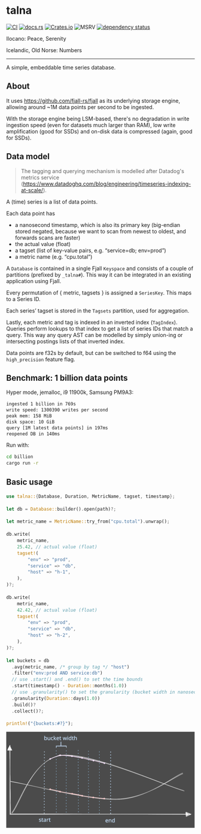 # talna

[![CI](https://github.com/marvin-j97/talna/actions/workflows/test.yml/badge.svg)](https://github.com/marvin-j97/talna/actions/workflows/test.yml)
[![docs.rs](https://img.shields.io/docsrs/talna?color=green)](https://docs.rs/talna)
[![Crates.io](https://img.shields.io/crates/v/talna?color=blue)](https://crates.io/crates/talna)
![MSRV](https://img.shields.io/badge/MSRV-1.80.0-blue)
[![dependency status](https://deps.rs/repo/github/marvin-j97/talna/status.svg)](https://deps.rs/repo/github/marvin-j97/talna)

Ilocano: Peace, Serenity

Icelandic, Old Norse: Numbers

---

A simple, embeddable time series database.

## About

It uses <https://github.com/fjall-rs/fjall> as its underlying storage engine, allowing around ~1M data points per second to be ingested.

With the storage engine being LSM-based, there's no degradation in write ingestion speed (even for datasets much larger than RAM), low write amplification (good for SSDs) and on-disk data is compressed (again, good for SSDs).

## Data model

> The tagging and querying mechanism is modelled after Datadog's metrics service (<https://www.datadoghq.com/blog/engineering/timeseries-indexing-at-scale/>).

A (time) series is a list of data points.

Each data point has

- a nanosecond timestamp, which is also its primary key (big-endian stored negated, because we want to scan from newest to oldest, and forwards scans are faster)
- the actual value (float)
- a tagset (list of key-value pairs, e.g. “service=db; env=prod”)
- a metric name (e.g. “cpu.total”)

A `Database` is contained in a single Fjall `Keyspace` and consists of a couple of partitions (prefixed by `_talna#`). This way it can be integrated in an existing application using Fjall.

Every permutation of { metric, tagsets } is assigned a `SeriesKey`. This maps to a Series ID.

Each series’ tagset is stored in the `Tagsets` partition, used for aggregation.

Lastly, each metric and tag is indexed in an inverted index (`TagIndex`). Queries perform lookups to that index to get a list of series IDs that match a query. This way any query AST can be modelled by simply union-ing or intersecting postings lists of that inverted index.

Data points are f32s by default, but can be switched to f64 using the `high_precision` feature flag.

## Benchmark: 1 billion data points

Hyper mode, jemalloc, i9 11900k, Samsung PM9A3:

```
ingested 1 billion in 769s
write speed: 1300390 writes per second
peak mem: 158 MiB
disk space: 10 GiB
query [1M latest data points] in 197ms
reopened DB in 140ms
```

Run with:

```bash
cd billion
cargo run -r
```

## Basic usage

```rs
use talna::{Database, Duration, MetricName, tagset, timestamp};

let db = Database::builder().open(path)?;

let metric_name = MetricName::try_from("cpu.total").unwrap();

db.write(
    metric_name,
    25.42, // actual value (float)
    tagset!(
        "env" => "prod",
        "service" => "db",
        "host" => "h-1",
    ),
)?;

db.write(
    metric_name,
    42.42, // actual value (float)
    tagset!(
        "env" => "prod",
        "service" => "db",
        "host" => "h-2",
    ),
)?;

let buckets = db
  .avg(metric_name, /* group by tag */ "host")
  .filter("env:prod AND service:db")
  // use .start() and .end() to set the time bounds
  .start(timestamp() - Duration::months(1.0))
  // use .granularity() to set the granularity (bucket width in nanoseconds)
  .granularity(Duration::days(1.0))
  .build()?
  .collect()?;

println!("{buckets:#?}");
```

![Timeseries parameters](./timeseries.svg)

